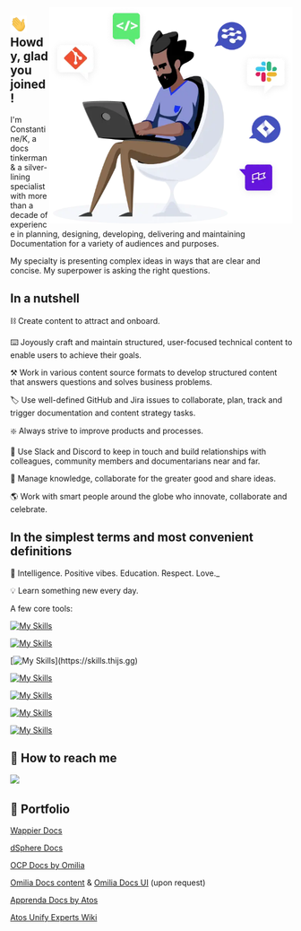 
<img src="https://github.com/docs-of-all-trades/Bio/blob/main/kk.png" width="434" 
     height="386" align="right">

##  <img src="https://raw.githubusercontent.com/ABSphreak/ABSphreak/master/gifs/Hi.gif" width="30"> Howdy, glad you joined!

I'm Constantine/K, a docs tinkerman & a silver-lining specialist with more than a decade of experience in planning, designing, developing, delivering and maintaining Documentation for a variety of audiences and purposes. 

My specialty is presenting complex ideas in ways that are clear and concise. My superpower is asking the right questions. 

## In a nutshell

⛓️ Create content to attract and onboard.

:keyboard:  Joyously craft and maintain structured, user-focused technical content to enable users to achieve their goals.

:hammer_and_pick:  Work in various content source formats to develop structured content that answers questions and solves business problems.

:label:  Use well-defined GitHub and Jira issues to collaborate, plan, track and trigger documentation and content strategy tasks.

:sparkle:  Always strive to improve products and processes.

:wave:  Use Slack and Discord to keep in touch and build relationships with colleagues, community members and documentarians near and far.

:pushpin:  Manage knowledge, collaborate for the greater good and share ideas.  

:earth_americas:  Work with smart people around the globe who innovate, collaborate and celebrate.

## In the simplest terms and most convenient definitions

:high_brightness: Intelligence. Positive vibes. Education. Respect.  Love._

:bulb:  Learn something new every day. 


A few core tools:

[![My Skills](https://skills.thijs.gg/icons?i=html,css,tailwind,bootstrap)](https://skills.thijs.gg)

[![My Skills](https://skills.thijs.gg/icons?i=angular,react,gatsby,nextjs,nuxtjs,vue,astro)](https://skills.thijs.gg)

[![My Skills](https://skills.thijs.gg/icons?i=php,java,js,ts,ruby,py,r,)](https://skills.thijs.gg)

[![My Skills](https://skills.thijs.gg/icons?i=git,github,gitlab,docker)](https://skills.thijs.gg)

[![My Skills](https://skills.thijs.gg/icons?i=idea,atom,visualstudio,vscode)](https://skills.thijs.gg)

[![My Skills](https://skills.thijs.gg/icons?i=netlify,vercel)](https://skills.thijs.gg)

[![My Skills](https://skills.thijs.gg/icons?i=figma,xd)](https://skills.thijs.gg)


## 📮 How to reach me

<a href="https://twitter.com/docsofalltrades"><img src="https://img.shields.io/badge/-%40_docsofalltrades-1CA2F1?style=flat&logo=twitter&logoColor=white"/></a>

## 💼 Portfolio

[Wappier Docs](https://docs.wappier.com/)

[dSphere Docs](https://docs.dsphere.io/)

[OCP Docs by Omilia](https://learn.ocp.ai/)

[Omilia Docs content](https://github.com/docs-of-all-trades/omilia-docs) & [Omilia Docs UI](https://github.com/docs-of-all-trades/omilia-docs-ui) (upon request)

[Apprenda Docs by Atos](https://docs.apprenda.com/)

[Atos Unify Experts Wiki](https://wiki.unify.com/wiki/Overview)

